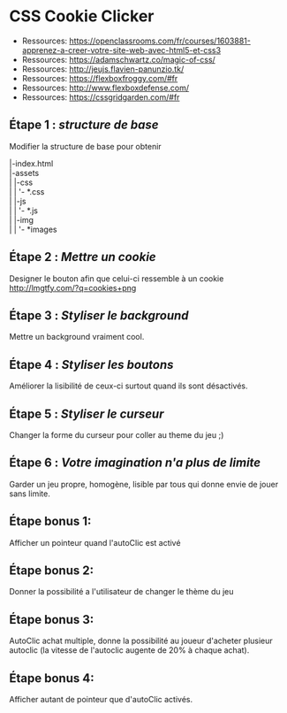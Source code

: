 # CSS Cookie Clicker

- Ressources: <https://openclassrooms.com/fr/courses/1603881-apprenez-a-creer-votre-site-web-avec-html5-et-css3>
- Ressources: <https://adamschwartz.co/magic-of-css/>
- Ressources: <http://jeujs.flavien-panunzio.tk/>
- Ressources: <https://flexboxfroggy.com/#fr>
- Ressources: <http://www.flexboxdefense.com/>
- Ressources: <https://cssgridgarden.com/#fr>

 ## Étape 1 : _structure de base_ 
Modifier la structure de base pour obtenir  

 |-index.html  
 |-assets   
 |   |-css   
 |   |  '- \*.css  
 |   |-js  
 |   |  '- \*.js   
 |   |-img  
 |   |  '- \*images  

 ## Étape 2 : _Mettre un cookie_ 
Designer le bouton afin que celui-ci ressemble à un cookie <http://lmgtfy.com/?q=cookies+png>

 ## Étape 3 : _Styliser le background_ 
Mettre un background vraiment cool.

 ## Étape 4 : _Styliser les boutons_ 
Améliorer la lisibilité de ceux-ci surtout quand ils sont désactivés.

 ## Étape 5 : _Styliser le curseur_
Changer la forme du curseur pour coller au theme du jeu ;)

 ## Étape 6 : _Votre imagination n'a plus de limite_
Garder un jeu propre, homogène, lisible par tous qui donne envie de jouer sans limite.

 ## Étape bonus 1:
Afficher un pointeur quand l'autoClic est activé

 ## Étape bonus 2:
Donner la possibilité a l'utilisateur de changer le thème du jeu

 ## Étape bonus 3:
AutoClic achat multiple, donne la possibilité au joueur d'acheter plusieur autoclic (la vitesse de l'autoclic augente de 20% à chaque achat).

 ## Étape bonus 4:
Afficher autant de pointeur que d'autoClic activés.
